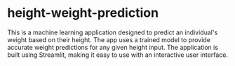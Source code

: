 # height-weight-prediction
This is a machine learning application designed to predict an individual's weight based on their height. The app uses a trained model to provide accurate weight predictions for any given height input. The application is built using Streamlit, making it easy to use with an interactive user interface.

